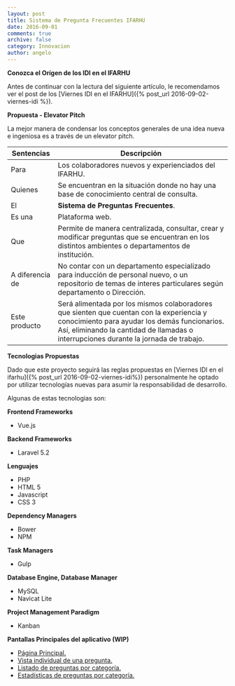 ```yaml
---
layout: post
title: Sistema de Pregunta Frecuentes IFARHU
date: 2016-09-01
comments: true
archive: false
category: Innovacion
author: angelo
---
```


**Conozca el Orígen de los IDI en el IFARHU**

Antes de continuar con la lectura del siguiente artículo, le recomendamos ver el post de los [Viernes IDI en el IFARHU]({% post_url 2016-09-02-viernes-idi %}).

**Propuesta - Elevator Pitch**

La mejor manera de condensar los conceptos generales de una idea nueva e ingeniosa es a través de un elevator pitch.

| Sentencias | Descripción |
| --- | --- |
| Para| Los colaboradores nuevos y experienciados del IFARHU. |
| Quienes | Se encuentran en la situación donde no hay una base de conocimiento central de consulta. |
| El | **Sistema de Preguntas Frecuentes**. |
| Es una | Plataforma web. |
| Que | Permite de manera centralizada, consultar, crear y modificar preguntas que se encuentran en los distintos ambientes o departamentos de institución. |
| A diferencia de | No contar con un departamento especializado para inducción de personal nuevo, o un repositorio de temas de interes particulares según departamento o Dirección. |
| Este producto | Será alimentada por los mismos colaboradores que sienten que cuentan con la experiencia y conocimiento para ayudar los demás funcionarios. Así, eliminando la cantidad de llamadas o interrupciones durante la jornada de trabajo. |

**Tecnologias Propuestas**

Dado que este proyecto seguirá las reglas propuestas en [Viernes IDI en el ifarhu]({% post_url  2016-09-02-viernes-idi%}) personalmente he optado por utilizar tecnologías nuevas para asumir la responsabilidad de desarrollo.

Algunas de estas tecnologias son:

**Frontend Frameworks**

- Vue.js

**Backend Frameworks**

- Laravel 5.2

**Lenguajes**

- PHP
- HTML 5
- Javascript
- CSS 3

**Dependency Managers**

- Bower
- NPM

**Task Managers**

- Gulp

**Database Engine, Database Manager**

- MySQL
- Navicat Lite

**Project Management Paradigm**

- Kanban

**Pantallas Principales del aplicativo (WIP)**

 - <a href="{{site.url}}/assets/images/innovacion/index.png" target="_blank">Página Principal.</a>
 - <a href="{{site.url}}/assets/images/innovacion/post-single.png" target="_blank">Vista individual de una pregunta.</a>
 - <a href="{{site.url}}/assets/images/innovacion/archive-categorias.png" target="_blank">Listado de preguntas por categoría.</a>
 - <a href="{{site.url}}/assets/images/innovacion/categorias-index.png" target="_blank">Estadísticas de preguntas por categoría.</a>

